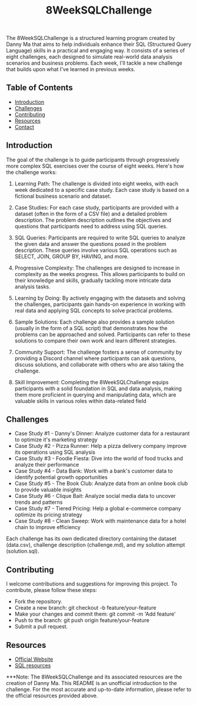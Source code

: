 <h1 align="center"> 8WeekSQLChallenge </h1> <br>

The 8WeekSQLChallenge is a structured learning program created by Danny Ma that aims to help individuals enhance their SQL (Structured Query Language) skills in a practical and engaging way. It consists of a series of eight challenges, each designed to simulate real-world data analysis scenarios and business problems. Each week, I'll tackle a new challenge that builds upon what I've learned in previous weeks. 

## Table of Contents

- [Introduction](#introduction)
- [Challenges](#challenges)
- [Contributing](#contributing)
- [Resources](#resources)
- [Contact](#contact)

## Introduction

The goal of the challenge is to guide participants through progressively more complex SQL exercises over the course of eight weeks. Here's how the challenge works:

1. Learning Path: The challenge is divided into eight weeks, with each week dedicated to a specific case study. Each case study is based on a fictional business scenario and dataset.

2. Case Studies: For each case study, participants are provided with a dataset (often in the form of a CSV file) and a detailed problem description. The problem description outlines the objectives and questions that participants need to address using SQL queries.

3. SQL Queries: Participants are required to write SQL queries to analyze the given data and answer the questions posed in the problem description. These queries involve various SQL operations such as SELECT, JOIN, GROUP BY, HAVING, and more.

4. Progressive Complexity: The challenges are designed to increase in complexity as the weeks progress. This allows participants to build on their knowledge and skills, gradually tackling more intricate data analysis tasks.

5. Learning by Doing: By actively engaging with the datasets and solving the challenges, participants gain hands-on experience in working with real data and applying SQL concepts to solve practical problems.

6. Sample Solutions: Each challenge also provides a sample solution (usually in the form of a SQL script) that demonstrates how the problems can be approached and solved. Participants can refer to these solutions to compare their own work and learn different strategies.

7. Community Support: The challenge fosters a sense of community by providing a Discord channel where participants can ask questions, discuss solutions, and collaborate with others who are also taking the challenge.

8. Skill Improvement: Completing the 8WeekSQLChallenge equips participants with a solid foundation in SQL and data analysis, making them more proficient in querying and manipulating data, which are valuable skills in various roles within data-related field

## Challenges

* Case Study #1 - Danny's Dinner: Analyze customer data for a restaurant to optimize it's marketing strategy
* Case Study #2 - Pizza Runner: Help a pizza delivery company improve its operations using SQL analysis
* Case Study #3 - Foodie Fiesta: Dive into the world of food trucks and analyze their performance
* Case Study #4 - Data Bank: Work with a bank's customer data to identify potential growth opportunities
* Case Study #5 - The Book Club: Analyze data from an online book club to provide valuable insights
* Case Study #6 - Clique Bait: Analyze social media data to uncover trends and patterns
* Case Study #7 - Tiered Pricing: Help a global e-commerce company optimize its pricing strategy
* Case Study #8 - Clean Sweep: Work with maintenance data for a hotel chain to improve efficiency

Each challenge has its own dedicated directory containing the dataset (data.csv), challenge description (challenge.md), and my solution attempt (solution.sql).

## Contributing

I welcome contributions and suggestions for improving this project. To contribute, please follow these steps:

* Fork the repository.
* Create a new branch: git checkout -b feature/your-feature
* Make your changes and commit them: git commit -m 'Add feature'
* Push to the branch: git push origin feature/your-feature
* Submit a pull request.

## Resources

* [Official Website](https://8weeksqlchallenge.com/getting-started/)
* [SQL resources](https://8weeksqlchallenge.com/resources/)

***Note: The 8WeekSQLChallenge and its associated resources are the creation of Danny Ma. This README is an unofficial introduction to the challenge. For the most accurate and up-to-date information, please refer to the official resources provided above.
